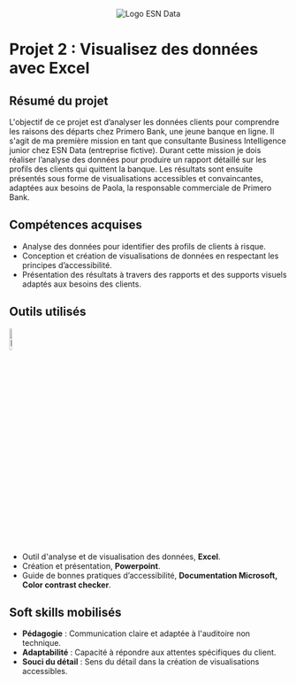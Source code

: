 <p align="center">
  <img src="https://github.com/user-attachments/assets/10531a81-1eda-473c-861c-11befeefd4ee" alt="Logo ESN Data" />
<p>

# Projet 2 : Visualisez des données avec Excel

## Résumé du projet
L'objectif de ce projet est d’analyser les données clients pour comprendre les raisons des départs chez Primero Bank, une jeune banque en ligne. 
Il s'agit de ma première mission en tant que consultante Business Intelligence junior chez ESN Data (entreprise fictive). 
Durant cette mission je dois réaliser l’analyse des données pour produire un rapport détaillé sur les profils des clients qui quittent la banque. 
Les résultats sont ensuite présentés sous forme de visualisations accessibles et convaincantes, adaptées aux besoins de Paola, la responsable commerciale de Primero Bank.

## Compétences acquises
- Analyse des données pour identifier des profils de clients à risque.
- Conception et création de visualisations de données en respectant les principes d’accessibilité.
- Présentation des résultats à travers des rapports et des supports visuels adaptés aux besoins des clients.
  
## Outils utilisés
<img src="https://github.com/user-attachments/assets/0d65f336-2149-461e-9940-7149ccf29322" alt="Logo Suite Office" width= 10% />

- Outil d'analyse et de visualisation des données, **Excel**.
- Création et présentation, **Powerpoint**.
- Guide de bonnes pratiques d’accessibilité, **Documentation Microsoft, Color contrast checker**.

## Soft skills mobilisés
- **Pédagogie** : Communication claire et adaptée à l'auditoire non technique.
- **Adaptabilité** : Capacité à répondre aux attentes spécifiques du client.
- **Souci du détail** : Sens du détail dans la création de visualisations accessibles.
